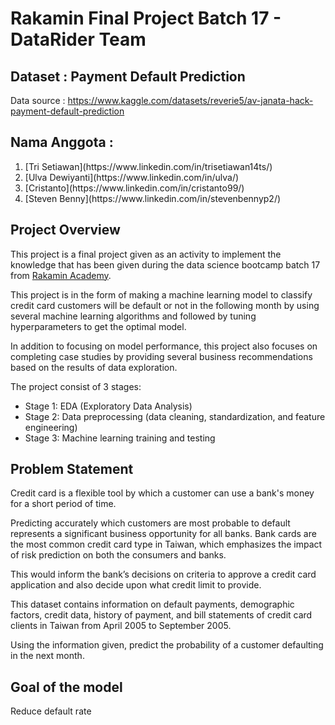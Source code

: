 # Rakamin Final Project Batch 17 - DataRider Team
## Dataset : Payment Default Prediction
Data source : https://www.kaggle.com/datasets/reverie5/av-janata-hack-payment-default-prediction
## Nama Anggota :
<ol>
 <li>[Tri Setiawan](https://www.linkedin.com/in/trisetiawan14ts/)</li>
 <li>[Ulva Dewiyanti](https://www.linkedin.com/in/ulva/)</li>
 <li>[Cristanto](https://www.linkedin.com/in/cristanto99/)</li>
 <li>[Steven Benny](https://www.linkedin.com/in/stevenbennyp2/)</li>
</ol>

## Project Overview

This project is a final project given as an activity to implement the knowledge that has been given during the data science bootcamp batch 17 from [Rakamin Academy](https://rakamin.com/). 

This project is in the form of making a machine learning model to classify credit card customers will be default or not in the following month by using several machine learning algorithms and followed by tuning hyperparameters to get the optimal model. 

In addition to focusing on model performance, this project also focuses on completing case studies by providing several business recommendations based on the results of data exploration.

The project consist of 3 stages:
<ul>
 <li>Stage 1: EDA (Exploratory Data Analysis)</li>
 <li>Stage 2: Data preprocessing (data cleaning, standardization, and feature engineering)</li>
 <li>Stage 3: Machine learning training and testing</li>
</ul>

## Problem Statement
   
Credit card is a flexible tool by which a customer can use a bank's money for a short period of time.

Predicting accurately which customers are most probable to default represents a significant business opportunity for all banks. Bank cards are the most common credit card type in Taiwan, which emphasizes the impact of risk prediction on both the consumers and banks.

This would inform the bank’s decisions on criteria to approve a credit card application and also decide upon what credit limit to provide.

This dataset contains information on default payments, demographic factors, credit data, history of payment, and bill statements of credit card clients in Taiwan from April 2005 to September 2005.

Using the information given, predict the probability of a customer defaulting in the next month.

## Goal of the model
Reduce default rate
